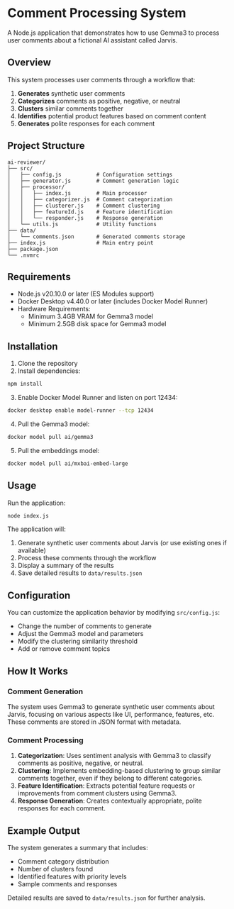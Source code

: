 # Comment Processing System

A Node.js application that demonstrates how to use Gemma3 to process user comments about a fictional AI assistant called Jarvis.

## Overview

This system processes user comments through a workflow that:

1. **Generates** synthetic user comments
2. **Categorizes** comments as positive, negative, or neutral
3. **Clusters** similar comments together
4. **Identifies** potential product features based on comment content
5. **Generates** polite responses for each comment

## Project Structure

```
ai-reviewer/
├── src/
│   ├── config.js           # Configuration settings
│   ├── generator.js        # Comment generation logic
│   ├── processor/
│   │   ├── index.js        # Main processor
│   │   ├── categorizer.js  # Comment categorization
│   │   ├── clusterer.js    # Comment clustering
│   │   ├── featureId.js    # Feature identification
│   │   └── responder.js    # Response generation
│   └── utils.js            # Utility functions
├── data/
│   └── comments.json       # Generated comments storage
├── index.js                # Main entry point
├── package.json
└── .nvmrc
```

## Requirements

- Node.js v20.10.0 or later (ES Modules support)
- Docker Desktop v4.40.0 or later (includes Docker Model Runner)
- Hardware Requirements:
  - Minimum 3.4GB VRAM for Gemma3 model
  - Minimum 2.5GB disk space for Gemma3 model

## Installation

1. Clone the repository
2. Install dependencies:
```bash
npm install
```

3. Enable Docker Model Runner and listen on port 12434:
```bash
docker desktop enable model-runner --tcp 12434
```

4. Pull the Gemma3 model:

```bash
docker model pull ai/gemma3
```

5. Pull the embeddings model:

```bash
docker model pull ai/mxbai-embed-large
```

## Usage

Run the application:

```bash
node index.js
```

The application will:

1. Generate synthetic user comments about Jarvis (or use existing ones if available)
2. Process these comments through the workflow
3. Display a summary of the results
4. Save detailed results to `data/results.json`

## Configuration

You can customize the application behavior by modifying `src/config.js`:

- Change the number of comments to generate
- Adjust the Gemma3 model and parameters
- Modify the clustering similarity threshold
- Add or remove comment topics

## How It Works

### Comment Generation

The system uses Gemma3 to generate synthetic user comments about Jarvis, focusing on various aspects like UI, performance, features, etc. These comments are stored in JSON format with metadata.

### Comment Processing

1. **Categorization**: Uses sentiment analysis with Gemma3 to classify comments as positive, negative, or neutral.
2. **Clustering**: Implements embedding-based clustering to group similar comments together, even if they belong to different categories.
3. **Feature Identification**: Extracts potential feature requests or improvements from comment clusters using Gemma3.
4. **Response Generation**: Creates contextually appropriate, polite responses for each comment.

## Example Output

The system generates a summary that includes:

- Comment category distribution
- Number of clusters found
- Identified features with priority levels
- Sample comments and responses

Detailed results are saved to `data/results.json` for further analysis.
